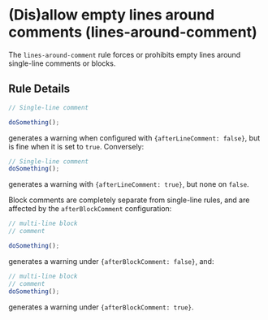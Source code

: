 # (Dis)allow empty lines around comments (lines-around-comment)

The `lines-around-comment` rule forces or prohibits empty lines around single-line comments or blocks.

## Rule Details

```js
// Single-line comment

doSomething();
```

generates a warning when configured with `{afterLineComment: false}`, but is fine when it is set to `true`. Conversely:

```js
// Single-line comment
doSomething();
```

generates a warning with `{afterLineComment: true}`, but none on `false`.

Block comments are completely separate from single-line rules, and are affected by the `afterBlockComment` configuration:

```js
// multi-line block
// comment

doSomething();
```

generates a warning under `{afterBlockComment: false}`, and:

```js
// multi-line block
// comment
doSomething();
```

generates a warning under `{afterBlockComment: true}`.
